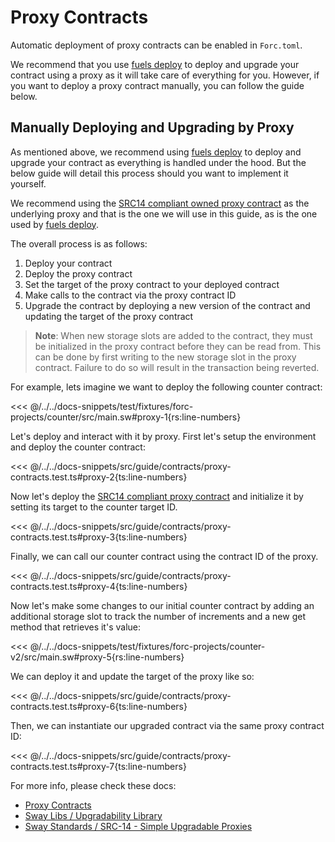# Proxy Contracts

Automatic deployment of proxy contracts can be enabled in `Forc.toml`.

We recommend that you use [fuels deploy](https://docs.fuel.network/docs/fuels-ts/fuels-cli/commands/#fuels-deploy) to deploy and upgrade your contract using a proxy as it will take care of everything for you. However, if you want to deploy a proxy contract manually, you can follow the guide below.

## Manually Deploying and Upgrading by Proxy

As mentioned above, we recommend using [fuels deploy](https://docs.fuel.network/docs/fuels-ts/fuels-cli/commands/#fuels-deploy) to deploy and upgrade your contract as everything is handled under the hood. But the below guide will detail this process should you want to implement it yourself.

We recommend using the [SRC14 compliant owned proxy contract](https://github.com/FuelLabs/sway-standard-implementations/tree/master/src14/owned_proxy) as the underlying proxy and that is the one we will use in this guide, as is the one used by [fuels deploy](https://docs.fuel.network/docs/fuels-ts/fuels-cli/commands/#fuels-deploy).

The overall process is as follows:

1. Deploy your contract
1. Deploy the proxy contract
1. Set the target of the proxy contract to your deployed contract
1. Make calls to the contract via the proxy contract ID
1. Upgrade the contract by deploying a new version of the contract and updating the target of the proxy contract

> **Note**: When new storage slots are added to the contract, they must be initialized in the proxy contract before they can be read from. This can be done by first writing to the new storage slot in the proxy contract. Failure to do so will result in the transaction being reverted.

For example, lets imagine we want to deploy the following counter contract:

<<< @/../../docs-snippets/test/fixtures/forc-projects/counter/src/main.sw#proxy-1{rs:line-numbers}

Let's deploy and interact with it by proxy. First let's setup the environment and deploy the counter contract:

<<< @/../../docs-snippets/src/guide/contracts/proxy-contracts.test.ts#proxy-2{ts:line-numbers}

Now let's deploy the [SRC14 compliant proxy contract](https://github.com/FuelLabs/sway-standard-implementations/tree/master/src14/owned_proxy) and initialize it by setting its target to the counter target ID.

<<< @/../../docs-snippets/src/guide/contracts/proxy-contracts.test.ts#proxy-3{ts:line-numbers}

Finally, we can call our counter contract using the contract ID of the proxy.

<<< @/../../docs-snippets/src/guide/contracts/proxy-contracts.test.ts#proxy-4{ts:line-numbers}

Now let's make some changes to our initial counter contract by adding an additional storage slot to track the number of increments and a new get method that retrieves it's value:

<<< @/../../docs-snippets/test/fixtures/forc-projects/counter-v2/src/main.sw#proxy-5{rs:line-numbers}

We can deploy it and update the target of the proxy like so:

<<< @/../../docs-snippets/src/guide/contracts/proxy-contracts.test.ts#proxy-6{ts:line-numbers}

Then, we can instantiate our upgraded contract via the same proxy contract ID:

<<< @/../../docs-snippets/src/guide/contracts/proxy-contracts.test.ts#proxy-7{ts:line-numbers}

For more info, please check these docs:

- [Proxy Contracts](https://docs.fuel.network/docs/forc/plugins/forc_client/#proxy-contracts)
- [Sway Libs / Upgradability Library](https://docs.fuel.network/docs/sway-libs/upgradability/#upgradability-library)
- [Sway Standards / SRC-14 - Simple Upgradable Proxies](https://docs.fuel.network/docs/sway-standards/src-14-simple-upgradeable-proxies/#src-14-simple-upgradeable-proxies)
